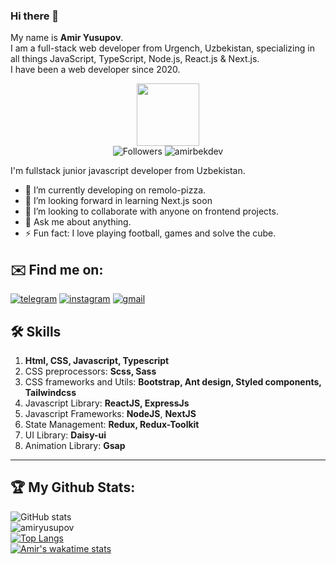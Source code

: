 ### Hi there 👋

My name is **Amir Yusupov**.
<br>
I am a full-stack web developer from Urgench, Uzbekistan, specializing in all things JavaScript, TypeScript, Node.js, React.js & Next.js.
<br>
I have been a web developer since 2020.

<div id="header" align="center">
  <img src="https://media.giphy.com/media/M9gbBd9nbDrOTu1Mqx/giphy.gif" width="100"/>
 <br />
 <img src="https://img.shields.io/github/followers/amiryusupov?style=social" alt="Followers"/>
 <img src="https://komarev.com/ghpvc/?username=amiryusupov&label=Profile%20views&color=0e75b6&style=flat" alt="amirbekdev" />
</div>

I'm fullstack junior javascript developer from Uzbekistan.

- 🔭 I’m currently developing on remolo-pizza.
- 🌱 I’m looking forward in learning Next.js soon
- 👯 I’m looking to collaborate with anyone on frontend projects.
- 💬 Ask me about anything.
- ⚡ Fun fact: I love playing football, games and solve the cube.

## ✉️ Find me on:

[![telegram](https://img.shields.io/badge/-@amir-blue?style=for-the-badge&logo=telegram)](https://t.me/amir_yusup0v)
[![instagram](https://img.shields.io/badge/-@amir.yusupov-black?style=for-the-badge&logo=instagram)](https://instagram.com/amiryusupov.070)
[![gmail](https://img.shields.io/badge/-@amir-white?style=for-the-badge&logo=gmail)](mailto:amiryusupov.070@gmail.com)

## 🛠 Skills

1. **Html, CSS, Javascript, Typescript**
2. CSS preprocessors: **Scss, Sass**
3. CSS frameworks and Utils: **Bootstrap, Ant design, Styled components, Tailwindcss**
4. Javascript Library: **ReactJS, ExpressJs**
5. Javascript Frameworks: **NodeJS**, **NextJS**
6. State Management: **Redux, Redux-Toolkit**
7. UI Library: **Daisy-ui**
8. Animation Library: **Gsap**

---

## 🏆 My Github Stats:
![GitHub stats](https://github-readme-stats.vercel.app/api?username=amiryusupov&show_icons=true&theme=tokyonight)
<br>
<img align="center" src="https://github-readme-streak-stats.herokuapp.com/?user=amiryusupov&theme=dark" alt="amiryusupov" />
<br>
[![Top Langs](https://github-readme-stats.vercel.app/api/top-langs/?username=amiryusupov&layout=compact&theme=vision-friendly-dark)](https://github.com/anuraghazra/github-readme-stats)
<br/>
[![Amir's wakatime stats](https://github-readme-stats.vercel.app/api/wakatime?username=@amiryusupov&theme=dark)](https://github.com/anuraghazra/github-readme-stats)
